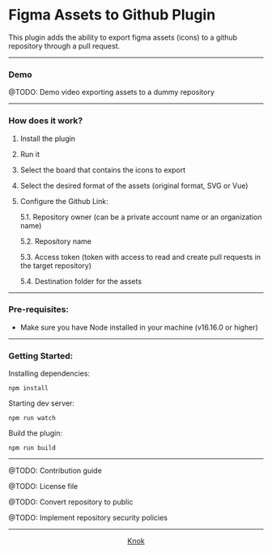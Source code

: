 # Figma Assets to Github Plugin

This plugin adds the ability to export figma assets (icons) to a github repository through a pull request.

---

### Demo

@TODO: Demo video exporting assets to a dummy repository

---

### How does it work?

1. Install the plugin
2. Run it
3. Select the board that contains the icons to export
4. Select the desired format of the assets (original format, SVG or Vue)
5. Configure the Github Link:

   5.1. Repository owner (can be a private account name or an organization name)

   5.2. Repository name

   5.3. Access token (token with access to read and create pull requests in the target repository)

   5.4. Destination folder for the assets

---

### Pre-requisites:

- Make sure you have Node installed in your machine (v16.16.0 or higher)

---

### Getting Started:

Installing dependencies:

```
npm install
```

Starting dev server:

```
npm run watch
```

Build the plugin:

```
npm run build
```

---

@TODO: Contribution guide

@TODO: License file

@TODO: Convert repository to public

@TODO: Implement repository security policies

---

<p align="center">
    <a href="https://knokcare.com">Knok</a>
</p>
